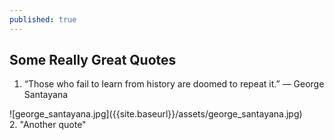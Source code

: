 ```yaml
---
published: true
---
```

## Some Really Great Quotes

1. “Those who fail to learn from history are doomed to repeat it.” ― George Santayana
<div class='pull-left' markdown="1">
![george_santayana.jpg]({{site.baseurl}}/assets/george_santayana.jpg)
</div>
2. "Another quote"

